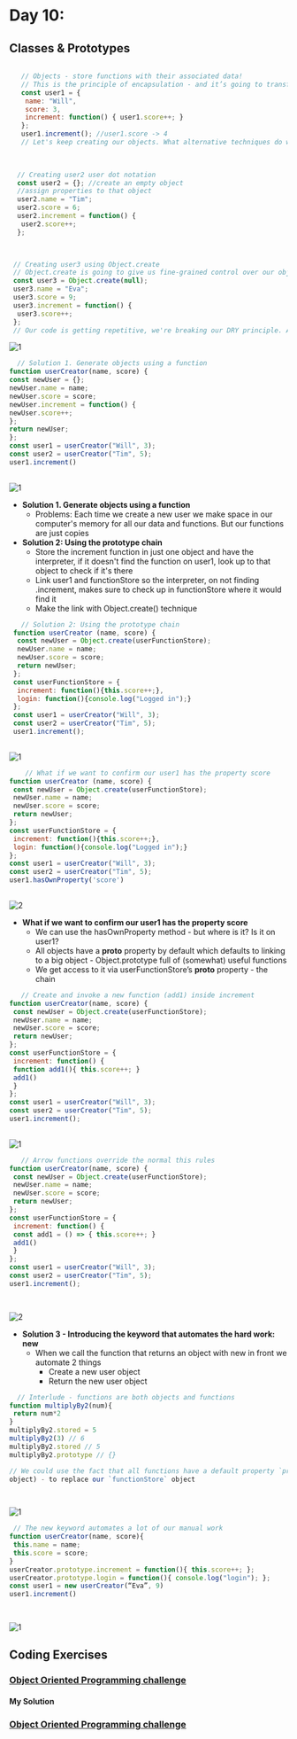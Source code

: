 
# Day 10: 
## Classes & Prototypes
 ```javascript

    // Objects - store functions with their associated data!
    // This is the principle of encapsulation - and it’s going to transform how we can ‘reason about’ our code
    const user1 = {
     name: "Will",
     score: 3,
     increment: function() { user1.score++; }
    };
    user1.increment(); //user1.score -> 4
    // Let's keep creating our objects. What alternative techniques do we have for creating objects?
   
    
 ```
  ```javascript
    // Creating user2 user dot notation
    const user2 = {}; //create an empty object
    //assign properties to that object
    user2.name = "Tim";
    user2.score = 6;
    user2.increment = function() {
     user2.score++;
    };

   
  ```
   ```javascript
    // Creating user3 using Object.create
    // Object.create is going to give us fine-grained control over our object later on
    const user3 = Object.create(null);
    user3.name = "Eva";
    user3.score = 9;
    user3.increment = function() {
     user3.score++;
    };
    // Our code is getting repetitive, we're breaking our DRY principle. And suppose we have millions of users! What could we do?

   
   ```
  ![1](https://github.com/NesrinAbuMnezel/Mastering-JavaScript-in-20-Days/assets/95749191/1a514b4d-0ddc-4d8c-b0ad-2b780780dcff)

  ```javascript
    // Solution 1. Generate objects using a function
function userCreator(name, score) {
 const newUser = {};
 newUser.name = name;
 newUser.score = score;
 newUser.increment = function() {
 newUser.score++;
 };
 return newUser;
};
const user1 = userCreator("Will", 3);
const user2 = userCreator("Tim", 5);
user1.increment()
   
   ```
  ![1](https://github.com/NesrinAbuMnezel/Mastering-JavaScript-in-20-Days/assets/95749191/9563a9d5-52f1-4619-8832-2229e7ac7f1c)

* **Solution 1. Generate objects using a function**
  - Problems: Each time we create a new user we make space in our computer's memory for all our data and functions. But our functions are just copies
* **Solution 2: Using the prototype chain**
  - Store the increment function in just one object and have the interpreter, if it doesn't find the function on user1, look up to that object to check if it's there
  - Link user1 and functionStore so the interpreter, on not finding .increment, makes sure to check up in functionStore where it would find it
  - Make the link with Object.create() technique
 ```javascript
    // Solution 2: Using the prototype chain
  function userCreator (name, score) {
   const newUser = Object.create(userFunctionStore);
   newUser.name = name;
   newUser.score = score;
   return newUser;
  };
  const userFunctionStore = {
   increment: function(){this.score++;},
   login: function(){console.log("Logged in");}
  };
  const user1 = userCreator("Will", 3);
  const user2 = userCreator("Tim", 5);
  user1.increment();
   
   ```
  ![1](https://github.com/NesrinAbuMnezel/Mastering-JavaScript-in-20-Days/assets/95749191/6c94e3fa-7bec-4b64-8e60-2267fc2267f5)

```javascript
    // What if we want to confirm our user1 has the property score
function userCreator (name, score) {
 const newUser = Object.create(userFunctionStore);
 newUser.name = name;
 newUser.score = score;
 return newUser;
};
const userFunctionStore = {
 increment: function(){this.score++;},
 login: function(){console.log("Logged in");}
};
const user1 = userCreator("Will", 3);
const user2 = userCreator("Tim", 5);
user1.hasOwnProperty('score') 
   
   ```
   ![2](https://github.com/NesrinAbuMnezel/Mastering-JavaScript-in-20-Days/assets/95749191/0606d5ca-d6cf-4462-948d-32eff0c6d7d2)

* **What if we want to confirm our user1 has the property score**
  - We can use the hasOwnProperty method - but where is it? Is it on user1?
  - All objects have a __proto__ property by default which defaults to linking to a big object - Object.prototype full of (somewhat) useful functions
  - We get access to it via userFunctionStore’s __proto__ property - the chain
    
```javascript
   // Create and invoke a new function (add1) inside increment
function userCreator(name, score) {
 const newUser = Object.create(userFunctionStore);
 newUser.name = name;
 newUser.score = score;
 return newUser;
};
const userFunctionStore = {
 increment: function() {
 function add1(){ this.score++; }
 add1()
 }
};
const user1 = userCreator("Will", 3);
const user2 = userCreator("Tim", 5);
user1.increment(); 
   
   ```
  ![1](https://github.com/NesrinAbuMnezel/Mastering-JavaScript-in-20-Days/assets/95749191/4fb08d23-4e38-41bf-a9ee-b3622679d313)

```javascript
   // Arrow functions override the normal this rules
function userCreator(name, score) {
 const newUser = Object.create(userFunctionStore);
 newUser.name = name;
 newUser.score = score;
 return newUser;
};
const userFunctionStore = {
 increment: function() {
 const add1 = () => { this.score++; }
 add1()
 }
};
const user1 = userCreator("Will", 3);
const user2 = userCreator("Tim", 5);
user1.increment();

   
   ```
![2](https://github.com/NesrinAbuMnezel/Mastering-JavaScript-in-20-Days/assets/95749191/dfc08de1-0e81-4dc3-b4c5-19fb82471ea6)

* **Solution 3 - Introducing the keyword that automates the hard work: new**
  - When we call the function that returns an object with new in front we automate 2 things
     - Create a new user object
     - Return the new user object
       
```javascript
  // Interlude - functions are both objects and functions 
function multiplyBy2(num){
 return num*2
}
multiplyBy2.stored = 5
multiplyBy2(3) // 6
multiplyBy2.stored // 5
multiplyBy2.prototype // {}

// We could use the fact that all functions have a default property `prototype` on their object version, (itself an
object) - to replace our `functionStore` object

   
   ```
 ![1](https://github.com/NesrinAbuMnezel/Mastering-JavaScript-in-20-Days/assets/95749191/d33cfa54-f160-4b3d-b207-85b75c35976f)

```javascript
 // The new keyword automates a lot of our manual work
function userCreator(name, score){
 this.name = name;
 this.score = score;
}
userCreator.prototype.increment = function(){ this.score++; };
userCreator.prototype.login = function(){ console.log("login"); };
const user1 = new userCreator(“Eva”, 9)
user1.increment()

   
   ```
 ![1](https://github.com/NesrinAbuMnezel/Mastering-JavaScript-in-20-Days/assets/95749191/15be3952-649c-494c-ab26-2f8642916058)

## Coding Exercises

### [Object Oriented Programming challenge](https://www.freecodecamp.org/learn/javascript-algorithms-and-data-structures/#object-oriented-programming)

#### My Solution
### [Object Oriented Programming challenge](https://www.freecodecamp.org/Nesrin)





